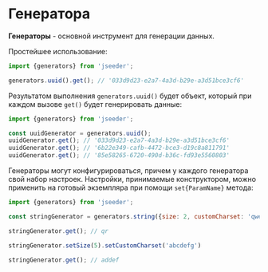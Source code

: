 # Генератора

**Генераторы** - основной инструмент для генерации данных.

Простейшее использование:
```javascript
import {generators} from 'jseeder';

generators.uuid().get(); // '033d9d23-e2a7-4a3d-b29e-a3d51bce3cf6'
```

Результатом выполнения `generators.uuid()` будет объект, который при каждом вызове `get()` будет генерировать данные:
```javascript
import {generators} from 'jseeder';

const uuidGenerator = generators.uuid(); 
uuidGenerator.get(); // '033d9d23-e2a7-4a3d-b29e-a3d51bce3cf6'
uuidGenerator.get(); // '6b22e349-cafb-4472-bce3-d19c8a811791'
uuidGenerator.get(); // '85e58265-6720-490d-b36c-fd93e5560803'
```

Генераторы могут конфигурироваться, причем у каждого генератора свой набор настроек. Настройки, принимаемые конструктором,
можно применить на готовый экземпляра при помощи `set{ParamName}` метода:
```javascript
import {generators} from 'jseeder';

const stringGenerator = generators.string({size: 2, customCharset: 'qwerty'});

stringGenerator.get(); // qr

stringGenerator.setSize(5).setCustomCharset('abcdefg')

stringGenerator.get(); // addef
```

